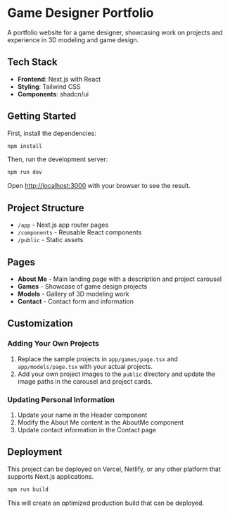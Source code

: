 # Game Designer Portfolio

A portfolio website for a game designer, showcasing work on projects and experience in 3D modeling and game design.

## Tech Stack

- **Frontend**: Next.js with React
- **Styling**: Tailwind CSS
- **Components**: shadcn/ui

## Getting Started

First, install the dependencies:

```bash
npm install
```

Then, run the development server:

```bash
npm run dev
```

Open [http://localhost:3000](http://localhost:3000) with your browser to see the result.

## Project Structure

- `/app` - Next.js app router pages
- `/components` - Reusable React components
- `/public` - Static assets

## Pages

- **About Me** - Main landing page with a description and project carousel
- **Games** - Showcase of game design projects
- **Models** - Gallery of 3D modeling work
- **Contact** - Contact form and information

## Customization

### Adding Your Own Projects

1. Replace the sample projects in `app/games/page.tsx` and `app/models/page.tsx` with your actual projects.
2. Add your own project images to the `public` directory and update the image paths in the carousel and project cards.

### Updating Personal Information

1. Update your name in the Header component
2. Modify the About Me content in the AboutMe component
3. Update contact information in the Contact page

## Deployment

This project can be deployed on Vercel, Netlify, or any other platform that supports Next.js applications.

```bash
npm run build
```

This will create an optimized production build that can be deployed.
